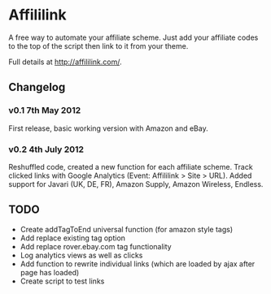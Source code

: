 # Affililink

A free way to automate your affiliate scheme.
Just add your affiliate codes to the top of the script then link to it from your theme.

Full details at http://affililink.com/.

## Changelog
### v0.1 7th May 2012
First release, basic working version with Amazon and eBay.

### v0.2 4th July 2012
Reshuffled code, created a new function for each affiliate scheme.
Track clicked links with Google Analytics (Event: Affililink > Site > URL).
Added support for Javari (UK, DE, FR), Amazon Supply, Amazon Wireless, Endless.

## TODO

* Create addTagToEnd universal function (for amazon style tags)
* Add replace existing tag option
* Add replace rover.ebay.com tag functionality
* Log analytics views as well as clicks
* Add function to rewrite individual links (which are loaded by ajax after page has loaded)
* Create script to test links
